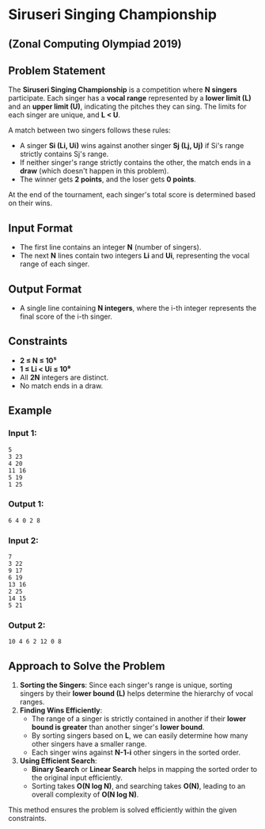 # Siruseri Singing Championship

## (Zonal Computing Olympiad 2019)

## Problem Statement
The **Siruseri Singing Championship** is a competition where **N singers** participate. Each singer has a **vocal range** represented by a **lower limit (L)** and an **upper limit (U)**, indicating the pitches they can sing. The limits for each singer are unique, and **L < U**.

A match between two singers follows these rules:
- A singer **Si (Li, Ui)** wins against another singer **Sj (Lj, Uj)** if Si's range strictly contains Sj's range.
- If neither singer's range strictly contains the other, the match ends in a **draw** (which doesn't happen in this problem).
- The winner gets **2 points**, and the loser gets **0 points**.

At the end of the tournament, each singer's total score is determined based on their wins.

## Input Format
- The first line contains an integer **N** (number of singers).
- The next **N** lines contain two integers **Li** and **Ui**, representing the vocal range of each singer.

## Output Format
- A single line containing **N integers**, where the i-th integer represents the final score of the i-th singer.

## Constraints
- **2 ≤ N ≤ 10⁵**
- **1 ≤ Li < Ui ≤ 10⁹**
- All **2N** integers are distinct.
- No match ends in a draw.

## Example
### Input 1:
```
5
3 23
4 20
11 16
5 19
1 25
```
### Output 1:
```
6 4 0 2 8
```
### Input 2:
```
7
3 22
9 17
6 19
13 16
2 25
14 15
5 21
```
### Output 2:
```
10 4 6 2 12 0 8
```

## Approach to Solve the Problem
1. **Sorting the Singers**: Since each singer's range is unique, sorting singers by their **lower bound (L)** helps determine the hierarchy of vocal ranges.
2. **Finding Wins Efficiently**:
   - The range of a singer is strictly contained in another if their **lower bound is greater** than another singer's **lower bound**.
   - By sorting singers based on **L**, we can easily determine how many other singers have a smaller range.
   - Each singer wins against **N-1-i** other singers in the sorted order.
3. **Using Efficient Search**:
   - **Binary Search** or **Linear Search** helps in mapping the sorted order to the original input efficiently.
   - Sorting takes **O(N log N)**, and searching takes **O(N)**, leading to an overall complexity of **O(N log N)**.

This method ensures the problem is solved efficiently within the given constraints.

